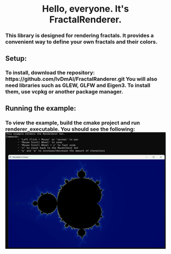 <h1 align = "center"> 
Hello, everyone. It's FractalRenderer. 
</h1>

<h3> 
This library is designed for rendering fractals. It provides a convenient way to define your own fractals and their colors.
</h3>

<h2>
Setup:
</h2>

<h3>
To install, download the repository: https://github.com/IvDmAl/FractalRanderer.git
You will also need libraries such as GLEW, GLFW and Eigen3. To install them, use vcpkg or another package manager.
</h3>

<h2>
Running the example:
</h2>

<h3>
To view the example, build the cmake project and run renderer_executable.
You should see the following:
<img src="https://github.com/IvDmAl/FractalRanderer/blob/make_readme/files_for_readme/first_image.png" />
</h3>
